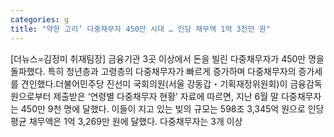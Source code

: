 ```yaml
---
categories: g
title: "약한 고리’ 다중채무자 450만 시대 … 인당 채무액 1억 3천만 원"
---
```

[더뉴스=김정미 취재팀장] 금융기관 3곳 이상에서 돈을 빌린 다중채무자가 450만 명을 돌파했다. 특히 청년층과 고령층의 다중채무자가 빠르게 증가하며 다중채무자의 증가세를 견인했다.더불어민주당 진선미 국회의원(서울 강동갑&#12539;기획재정위원회)이 금융감독원으로부터 제출받은 ‘연령별 다중채무자 현황’ 자료에 따르면, 지난 6월 말 다중채무자는 450만 9천 명에 달했다. 이들이 지고 있는 빚의 규모는 598조 3,345억 원으로 인당 평균 채무액은 1억 3,269만 원에 달했다.																다중채무자는 3개 이상